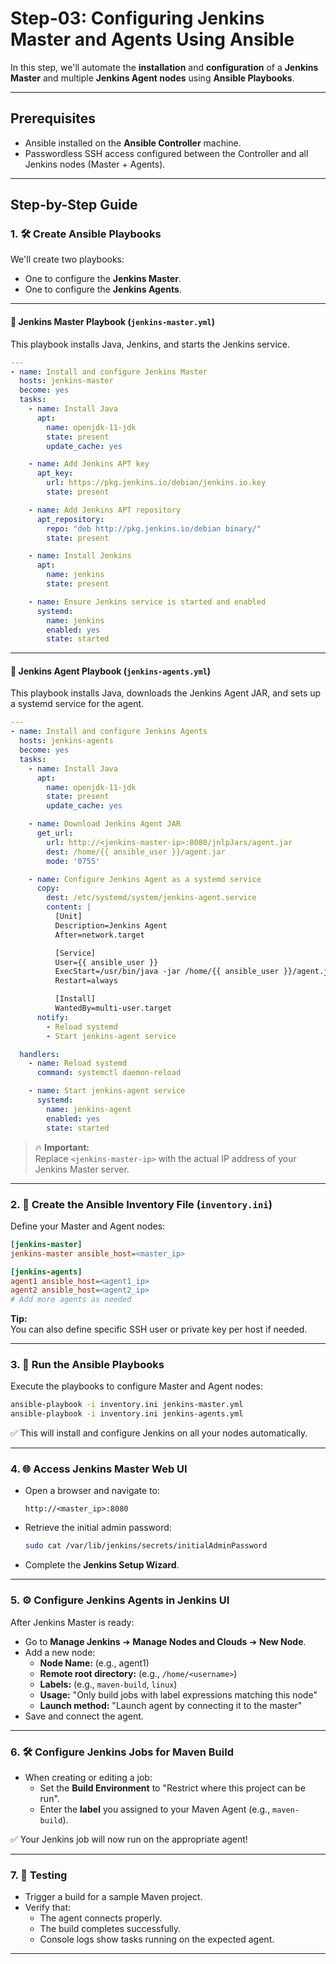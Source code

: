 # Step-03: Configuring Jenkins Master and Agents Using Ansible

In this step, we'll automate the **installation** and **configuration** of a **Jenkins Master** and multiple **Jenkins Agent nodes** using **Ansible Playbooks**.

---

## Prerequisites

- Ansible installed on the **Ansible Controller** machine.
- Passwordless SSH access configured between the Controller and all Jenkins nodes (Master + Agents).

---

## Step-by-Step Guide

### 1. 🛠️ Create Ansible Playbooks

We'll create two playbooks:

- One to configure the **Jenkins Master**.
- One to configure the **Jenkins Agents**.

---

#### 📄 Jenkins Master Playbook (`jenkins-master.yml`)

This playbook installs Java, Jenkins, and starts the Jenkins service.

```yaml
---
- name: Install and configure Jenkins Master
  hosts: jenkins-master
  become: yes
  tasks:
    - name: Install Java
      apt:
        name: openjdk-11-jdk
        state: present
        update_cache: yes

    - name: Add Jenkins APT key
      apt_key:
        url: https://pkg.jenkins.io/debian/jenkins.io.key
        state: present

    - name: Add Jenkins APT repository
      apt_repository:
        repo: "deb http://pkg.jenkins.io/debian binary/"
        state: present

    - name: Install Jenkins
      apt:
        name: jenkins
        state: present

    - name: Ensure Jenkins service is started and enabled
      systemd:
        name: jenkins
        enabled: yes
        state: started
```

---

#### 📄 Jenkins Agent Playbook (`jenkins-agents.yml`)

This playbook installs Java, downloads the Jenkins Agent JAR, and sets up a systemd service for the agent.

```yaml
---
- name: Install and configure Jenkins Agents
  hosts: jenkins-agents
  become: yes
  tasks:
    - name: Install Java
      apt:
        name: openjdk-11-jdk
        state: present
        update_cache: yes

    - name: Download Jenkins Agent JAR
      get_url:
        url: http://<jenkins-master-ip>:8080/jnlpJars/agent.jar
        dest: /home/{{ ansible_user }}/agent.jar
        mode: '0755'

    - name: Configure Jenkins Agent as a systemd service
      copy:
        dest: /etc/systemd/system/jenkins-agent.service
        content: |
          [Unit]
          Description=Jenkins Agent
          After=network.target

          [Service]
          User={{ ansible_user }}
          ExecStart=/usr/bin/java -jar /home/{{ ansible_user }}/agent.jar -jnlpUrl http://<jenkins-master-ip>:8080/computer/{{ inventory_hostname }}/slave-agent.jnlp
          Restart=always

          [Install]
          WantedBy=multi-user.target
      notify:
        - Reload systemd
        - Start jenkins-agent service

  handlers:
    - name: Reload systemd
      command: systemctl daemon-reload

    - name: Start jenkins-agent service
      systemd:
        name: jenkins-agent
        enabled: yes
        state: started
```

> 🔥 **Important:**  
> Replace `<jenkins-master-ip>` with the actual IP address of your Jenkins Master server.

---

### 2. 📜 Create the Ansible Inventory File (`inventory.ini`)

Define your Master and Agent nodes:

```ini
[jenkins-master]
jenkins-master ansible_host=<master_ip>

[jenkins-agents]
agent1 ansible_host=<agent1_ip>
agent2 ansible_host=<agent2_ip>
# Add more agents as needed
```

**Tip:**  
You can also define specific SSH user or private key per host if needed.

---

### 3. 🚀 Run the Ansible Playbooks

Execute the playbooks to configure Master and Agent nodes:

```bash
ansible-playbook -i inventory.ini jenkins-master.yml
ansible-playbook -i inventory.ini jenkins-agents.yml
```

✅ This will install and configure Jenkins on all your nodes automatically.

---

### 4. 🌐 Access Jenkins Master Web UI

- Open a browser and navigate to:

  ```
  http://<master_ip>:8080
  ```

- Retrieve the initial admin password:

  ```bash
  sudo cat /var/lib/jenkins/secrets/initialAdminPassword
  ```

- Complete the **Jenkins Setup Wizard**.

---

### 5. ⚙️ Configure Jenkins Agents in Jenkins UI

After Jenkins Master is ready:

- Go to **Manage Jenkins** ➔ **Manage Nodes and Clouds** ➔ **New Node**.
- Add a new node:
  - **Node Name:** (e.g., agent1)
  - **Remote root directory:** (e.g., `/home/<username>`)
  - **Labels:** (e.g., `maven-build`, `linux`)
  - **Usage:** "Only build jobs with label expressions matching this node"
  - **Launch method:** "Launch agent by connecting it to the master"
- Save and connect the agent.

---

### 6. 🛠️ Configure Jenkins Jobs for Maven Build

- When creating or editing a job:
  - Set the **Build Environment** to "Restrict where this project can be run".
  - Enter the **label** you assigned to your Maven Agent (e.g., `maven-build`).

✅ Your Jenkins job will now run on the appropriate agent!

---

### 7. 🧪 Testing

- Trigger a build for a sample Maven project.
- Verify that:
  - The agent connects properly.
  - The build completes successfully.
  - Console logs show tasks running on the expected agent.

---